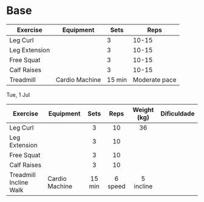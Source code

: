 # Base

| Exercise      | Equipment      | Sets   | Reps          |
| ------------- | -------------- | ------ | ------------- |
| Leg Curl      |                | 3      | 10-15         |
| Leg Extension |                | 3      | 10-15         |
| Free Squat    |                | 3      | 10-15         |
| Calf Raises   |                | 3      | 10-15         |
| Treadmill     | Cardio Machine | 15 min | Moderate pace |

Tue, 1 Jul


| Exercise               | Equipment      |  Sets  |  Reps   | Weight (kg) | Dificuldade |
| ---------------------- | -------------- | :----: | :-----: | :---------: | :---------: |
| Leg Curl               |                |   3    |   10    |     36      |             |
| Leg Extension          |                |   3    |   10    |             |             |
| Free Squat             |                |   3    |   10    |             |             |
| Calf Raises            |                |   3    |   10    |             |             |
| Treadmill Incline Walk | Cardio Machine | 15 min | 6 speed |  5 incline  |             |
